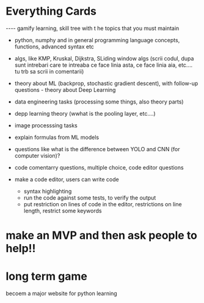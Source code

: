 # Everything Cards
---- gamify learning, skill tree with t he topics that you must maintain
  - python, numphy and in general programming language concepts, functions, advanced syntax etc
  - algs, like KMP, Kruskal, Dijkstra, SLiding window algs (scrii codul, dupa sunt intrebari care te intreaba ce face linia asta, ce face linia aia, etc.... tu trb sa scrii in comentarii)
  - theory about ML (backprop, stochastic gradient descent), with follow-up questions  - theory about Deep Learning 
  - data engineering tasks (processing some things, also theory parts)
  - depp learning theory (wwhat is the pooling layer, etc....)
  - image processsing tasks
  - explain formulas from ML models
  - questions like what is the difference between YOLO and CNN (for computer vision)?

- code comentarry questions, multiple choice, code editor questions
- make a code editor, users can write code
  - syntax highlighting
  - run the code against some tests, to verify the output
  - put restriction on lines of code in the editor, restrictions on line length, restrict some keywords
 
# make an MVP and then ask people to help!!
# long term game 
becoem a major website for python learning 
